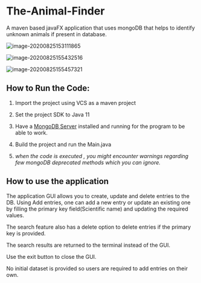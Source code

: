 # The-Animal-Finder
A maven based javaFX application that uses mongoDB that helps to identify unknown animals if present in database.

![image-20200825153111865](C:\Users\mysti\AppData\Roaming\Typora\typora-user-images\image-20200825153111865.png)



![image-20200825155432516](C:\Users\mysti\AppData\Roaming\Typora\typora-user-images\image-20200825155432516.png)

![image-20200825155457321](C:\Users\mysti\AppData\Roaming\Typora\typora-user-images\image-20200825155457321.png)



## How to Run the Code:

1. Import the project using VCS as a maven project

2. Set the project SDK to Java 11

3. Have a [MongoDB Server](https://www.mongodb.com/try/download/community)  installed  and running for the program to be able to work.

4. Build the project and run the Main.java

5. *when the code is executed , you might encounter warnings regarding few mongoDB deprecated methods which you can ignore.*

   

## How to use the application

The application GUI allows you to create, update and delete entries to the DB. Using Add entries, one can add a new entry or update an existing one by filling the primary key field(Scientific name) and updating the required values.

The search feature also has a delete option to delete entries if the primary key is provided.

The search results are returned to the terminal instead of the GUI. 

Use the exit button to close the GUI.

No initial dataset is provided so users are required to add entries on their own.


